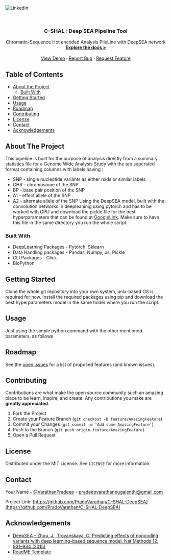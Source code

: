 

![LinkedIn][linkedin-shield]


<!-- PROJECT LOGO -->
<br />
<p align="center">

  <h3 align="center">C-SHAL : Deep SEA Pipeline Tool</h3>

  <p align="center">
    Chromatin-Sequence Hot encoded Analysis PileLine with DeepSEA network
    <br />
    <a href="https://github.com/PradoVarathan/C-SHAL-DeepSEA"><strong>Explore the docs »</strong></a>
    <br />
    <br />
    <a href="https://github.com/PradoVarathan/C-SHAL-DeepSEA">View Demo</a>
    ·
    <a href="https://github.com/PradoVarathan/C-SHAL-DeepSEA/issues">Report Bug</a>
    ·
    <a href="https://github.com/PradoVarathan/C-SHAL-DeepSEA/issues">Request Feature</a>
  </p>
</p>



<!-- TABLE OF CONTENTS -->
## Table of Contents

* [About the Project](#about-the-project)
  * [Built With](#built-with)
* [Getting Started](#getting-started)
* [Usage](#usage)
* [Roadmap](#roadmap)
* [Contributing](#contributing)
* [License](#license)
* [Contact](#contact)
* [Acknowledgements](#acknowledgements)



<!-- ABOUT THE PROJECT -->
## About The Project
  This pipeline is built for the purpose of analysis directly from a summary statistics file for a Genome Wide Analysis Study with the tab seperated format containing columns with labels having :
* SNP - single nucleotide variants as either rsids or similar labels
* CHR - chromosome of the SNP
* BP - base pair position of the SNP
* A1 - effect allele of the SNP
* A2 - alternate allele of the SNP
  Using the DeepSEA model, built with the convolution networks in deepleaninig using pytorch and has to be worked with GPU and download the pickle file for the best hyperparameters that can be found at [GoogleLink](https://drive.google.com/file/d/1ogbiyyAc32BNDDTAao8INIJeVWnnube-/view?usp=sharing). Make sure to have this file in the same directory you run the whole script.

### Built With

* DeepLearning Packages - Pytorch, Sklearn
* Data Handling packages - Pandas, Numpy, os, Pickle
* CLI Packages - Click
* BioPython



<!-- GETTING STARTED -->
## Getting Started

Clone the whole git repository into your own system, unix-based OS is required for now. Install the required packages using pip and download the best hyperparameters model in the same folder where you run the script.

<!-- USAGE EXAMPLES -->
## Usage

Just using the simple python command with the other mentioned parameters, as follows


<!-- ROADMAP -->
## Roadmap

See the [open issues](https://github.com/PradoVarathan/C-SHAL-DeepSEA/issues) for a list of proposed features (and known issues).



<!-- CONTRIBUTING -->
## Contributing

Contributions are what make the open source community such an amazing place to be learn, inspire, and create. Any contributions you make are **greatly appreciated**.

1. Fork the Project
2. Create your Feature Branch (`git checkout -b feature/AmazingFeature`)
3. Commit your Changes (`git commit -m 'Add some AmazingFeature'`)
4. Push to the Branch (`git push origin feature/AmazingFeature`)
5. Open a Pull Request



<!-- LICENSE -->
## License

Distributed under the MIT License. See `LICENSE` for more information.



<!-- CONTACT -->
## Contact

Your Name - [@VarathanPradeep](https://twitter.com/VarathanPradeep) - pradeepvarathanpugalenthi@gmail.com

Project Link: [https://github.com/PradoVarathan/C-SHAL-DeepSEA](https://github.com/PradoVarathan/C-SHAL-DeepSEA)



<!-- ACKNOWLEDGEMENTS -->
## Acknowledgements

* [DeepSEA - Zhou, J., Troyanskaya, O. Predicting effects of noncoding variants with deep learning–based sequence model. Nat Methods 12, 931–934 (2015)](https://doi.org/10.1038/nmeth.3547)
* [ReadME Template](https://github.com/othneildrew/Best-README-Template)







<!-- MARKDOWN LINKS & IMAGES -->
<!-- https://www.markdownguide.org/basic-syntax/#reference-style-links -->

[linkedin-shield]: https://img.shields.io/badge/-LinkedIn-black.svg?style=flat-square&logo=linkedin&colorB=555
[linkedin-url]: [https://www.linkedin.com/in/pradeep-varathan-pugalenthi-898b31140]
